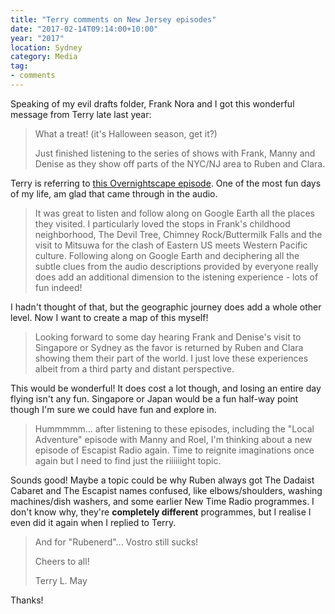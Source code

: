 ```yaml
---
title: "Terry comments on New Jersey episodes"
date: "2017-02-14T09:14:00+10:00"
year: "2017"
location: Sydney
category: Media
tag:
- comments
---
```

Speaking of my evil drafts folder, Frank Nora and I got this wonderful message from Terry late last year:

> What a treat! (it's Halloween season, get it?)
> 
> Just finished listening to the series of shows with Frank, Manny and 
> Denise as they show off parts of the NYC/NJ area to Ruben and Clara.

Terry is referring to [this Overnightscape episode](http://onsug.com/archives/21514). One of the most fun days of my life, am glad that came through in the audio.

> It was great to listen and follow along on Google Earth all the places 
> they visited. I particularly loved the stops in Frank's childhood 
> neighborhood, The Devil Tree, Chimney Rock/Buttermilk Falls and the 
> visit to Mitsuwa for the clash of Eastern US meets Western Pacific culture.
> Following along on Google Earth and deciphering all the subtle clues 
> from the audio descriptions provided by everyone really does add an 
> additional dimension to the istening experience - lots of fun indeed!

I hadn't thought of that, but the geographic journey does add a whole other level. Now I want to create a map of this myself!

> Looking forward to some day hearing Frank and Denise's visit to 
> Singapore or Sydney as the favor is returned by Ruben and Clara 
> showing them their part of the world. I just love these experiences 
> albeit from a third party and distant perspective.

This would be wonderful! It does cost a lot though, and losing an entire day flying isn't any fun. Singapore or Japan would be a fun half-way point though I'm sure we could have fun and explore in.

> Hummmmm... after listening to these episodes, including the "Local 
> Adventure" episode with Manny and Roel, I'm thinking about a new 
> episode of Escapist Radio again. Time to reignite imaginations once 
> again but I need to find just the riiiiiight topic.

Sounds good! Maybe a topic could be why Ruben always got The Dadaist Cabaret and The Escapist names confused, like elbows/shoulders, washing machines/dish washers, and some earlier New Time Radio programmes. I don't know why, they're **completely different** programmes, but I realise I even did it again when I replied to Terry.

> And for "Rubenerd"... Vostro still sucks!
> 
> Cheers to all!
> 
> Terry L. May

Thanks!

